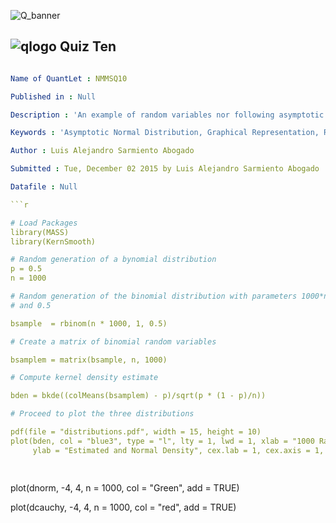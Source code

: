 ![Q_banner](https://github.com/QuantLet/Styleguide-and-Validation-procedure/blob/master/pictures/banner.png)

## ![qlogo](https://github.com/QuantLet/Styleguide-and-Validation-procedure/blob/master/pictures/qloqo.png) **Quiz Ten**

```yaml

Name of QuantLet : NMMSQ10

Published in : Null

Description : 'An example of random variables nor following asymptotic normality, for this specific example a Cauchy set of random variables was selected and its asymptotic behavior compared with both Binomial and normal distributions'.

Keywords : 'Asymptotic Normal Distribution, Graphical Representation, Random Variables, Cauchy, Binomial, pdf'

Author : Luis Alejandro Sarmiento Abogado

Submitted : Tue, December 02 2015 by Luis Alejandro Sarmiento Abogado

Datafile : Null

```r

# Load Packages
library(MASS)
library(KernSmooth)

# Random generation of a bynomial distribution
p = 0.5
n = 1000

# Random generation of the binomial distribution with parameters 1000*n
# and 0.5

bsample  = rbinom(n * 1000, 1, 0.5)

# Create a matrix of binomial random variables

bsamplem = matrix(bsample, n, 1000)

# Compute kernel density estimate

bden = bkde((colMeans(bsamplem) - p)/sqrt(p * (1 - p)/n))

# Proceed to plot the three distributions

pdf(file = "distributions.pdf", width = 15, height = 10)
plot(bden, col = "blue3", type = "l", lty = 1, lwd = 1, xlab = "1000 Random Samples", 
     ylab = "Estimated and Normal Density", cex.lab = 1, cex.axis = 1, ylim = c(0, 
                                                                                0.45))
                                                                                
```

plot(dnorm,   -4, 4, n = 1000, col = "Green", add = TRUE)

plot(dcauchy, -4, 4, n = 1000, col = "red", add = TRUE)
